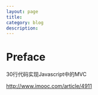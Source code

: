 ```yaml
---
layout: page
title:
category: blog
description:
---
```

# Preface
30行代码实现Javascript中的MVC

http://www.imooc.com/article/4911
